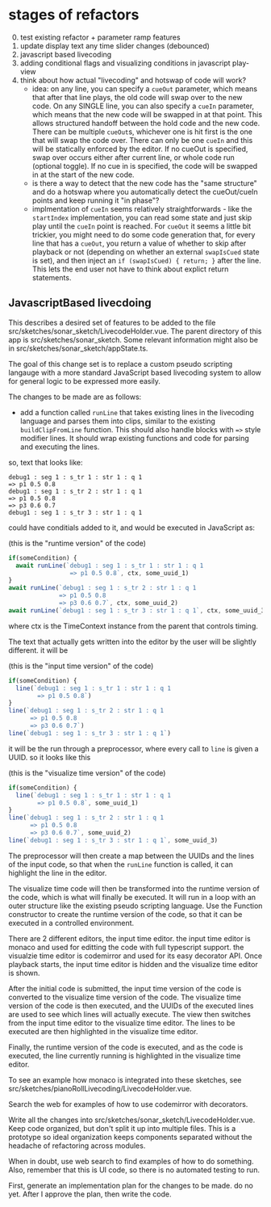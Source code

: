 # stages of refactors
 0. test existing refactor + parameter ramp features
 1. update display text any time slider changes (debounced)
 2. javascript based livecoding
 3. adding conditional flags and visualizing conditions in javascript play-view
 4. think about how actual "livecoding" and hotswap of code will work?
    - idea: on any line, you can specify a `cueOut` parameter, which means that after that line plays, the old code will swap over to the new code. On any SINGLE line, you can also specify a `cueIn` parameter, which means that the new code will be swapped in at that point. This allows structured handoff between the hold code and the new code. There can be multiple `cueOut`s, whichever one is hit first is the one that will swap the code over. There can only be one `cueIn` and this will be statically enforced by the editor. If no cueOut is specified, swap over occurs either after current line, or whole code run (optional toggle). If no cue in is specified, the code will be swapped in at the start of the new code.
    - is there a way to detect that the new code has the "same structure" and do a hotswap where you automatically detect the cueOut/cueIn points and keep running it "in phase"?
    - implmentation of `cueIn` seems relatively straightforwards - like the `startIndex` implementation, you can read some state and just skip play until the `cueIn` point is reached. For `cueOut` it seems a little bit trickier, you might need to do some code generation that, for every line that has a `cueOut`, you return a value of whether to skip after playback or not (depending on whether an external `swapIsCued` state is set), and then inject an `if (swapIsCued) { return; }` after the line. This lets the end user not have to think about explict return statements.


## JavascriptBased livecdoing

This describes a desired set of features to be added to the file src/sketches/sonar_sketch/LivecodeHolder.vue. The parent directory of this app is src/sketches/sonar_sketch. Some relevant information might also be in src/sketches/sonar_sketch/appState.ts.

The goal of this change set is to replace a custom pseudo scripting langauge with a more standard JavaScript based livecoding system to allow for general logic to be expressed more easily. 

The changes to be made are as follows:
- add a function called `runLine` that takes existing lines in the livecoding language and parses them into clips, similar to the existing `buildClipFromLine` function. This should also handle blocks with `=>` style modifier lines. It should wrap existing functions and code for parsing and executing the lines.

so, text that looks like:

```
debug1 : seg 1 : s_tr 1 : str 1 : q 1
=> p1 0.5 0.8
debug1 : seg 1 : s_tr 2 : str 1 : q 1
=> p1 0.5 0.8
=> p3 0.6 0.7
debug1 : seg 1 : s_tr 3 : str 1 : q 1
```

could have conditials added to it, and would be executed in JavaScript as:

(this is the "runtime version" of the code)
```javascript
if(someCondition) {
  await runLine(`debug1 : seg 1 : s_tr 1 : str 1 : q 1
                 => p1 0.5 0.8`, ctx, some_uuid_1)
}
await runLine(`debug1 : seg 1 : s_tr 2 : str 1 : q 1
              => p1 0.5 0.8
              => p3 0.6 0.7`, ctx, some_uuid_2)
await runLine(`debug1 : seg 1 : s_tr 3 : str 1 : q 1`, ctx, some_uuid_3)
```
where ctx is the TimeContext instance from the parent that controls timing.

The text that actually gets written into the editor by the user will be slightly different. it will be 

(this is the "input time version" of the code)
```javascript
if(someCondition) {
  line(`debug1 : seg 1 : s_tr 1 : str 1 : q 1
        => p1 0.5 0.8`)
}
line(`debug1 : seg 1 : s_tr 2 : str 1 : q 1
      => p1 0.5 0.8
      => p3 0.6 0.7`)
line(`debug1 : seg 1 : s_tr 3 : str 1 : q 1`)
```

it will be the run through a preprocessor, where every call to `line` is given a UUID. so it looks like this

(this is the "visualize time version" of the code)
```javascript
if(someCondition) {
  line(`debug1 : seg 1 : s_tr 1 : str 1 : q 1
        => p1 0.5 0.8`, some_uuid_1)
}
line(`debug1 : seg 1 : s_tr 2 : str 1 : q 1
      => p1 0.5 0.8
      => p3 0.6 0.7`, some_uuid_2)
line(`debug1 : seg 1 : s_tr 3 : str 1 : q 1`, some_uuid_3)
```

The preprocessor will then create a map between the UUIDs and the lines of the input code, so that when the `runLine` function is called, it can highlight the line in the editor.

The visualize time code will then be transformed into the runtime version of the code, which is what will finally be executed. It will run in a loop with an outer structure like the existing pseudo scripting language. Use the Function constructor to create the runtime version of the code, so that it can be executed in a controlled environment.

There are 2 different editors, the input time editor. the input time editor is monaco and used for editting the code with full typescript support. the visualzie time editor is codemirror and used for its easy decorator API. Once playback starts, the input time editor is hidden and the visualize time editor is shown.

After the initial code is submitted, the input time version of the code is converted to the visualize time version of the code. 
The visualize time version of the code is then executed, and the UUIDs of the executed lines are used to see which lines will actually execute. The view then switches from the input time editor to the visualize time editor. The lines to be executed are then highlighted in the visualize time editor.

Finally, the runtime version of the code is executed, and as the code is executed, the line currently running is highlighted in the visualize time editor.

To see an example how monaco is integrated into these sketches, see src/sketches/pianoRollLivecoding/LivecodeHolder.vue. 

Search the web for examples of how to use codemirror with decorators.

Write all the changes into src/sketches/sonar_sketch/LivecodeHolder.vue.
Keep code organized, but don't split it up into multiple files. This is a prototype so ideal organization keeps components separated without the headache of refactoring across modules.

When in doubt, use web search to find examples of how to do something. Also, remember that this is UI code, so there is no automated testing to run. 

First, generate an implementation plan for the changes to be made. do no yet. After I approve the plan, then write the code.